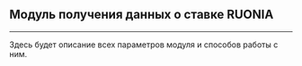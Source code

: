 ## Модуль получения данных о ставке RUONIA

---

Здесь будет описание всех параметров модуля и способов работы с ним.
